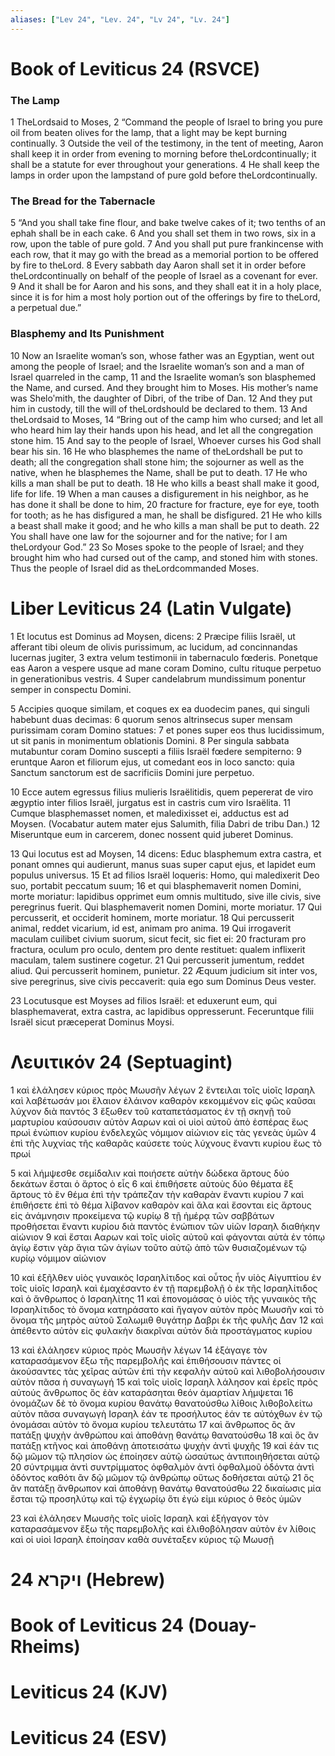 ```yaml
---
aliases: ["Lev 24", "Lev. 24", "Lv 24", "Lv. 24"]
---
```



# Book of Leviticus 24 (RSVCE)

### The Lamp
1 TheLordsaid to Moses,
2 “Command the people of Israel to bring you pure oil from beaten olives for the lamp, that a light may be kept burning continually.
3 Outside the veil of the testimony, in the tent of meeting, Aaron shall keep it in order from evening to morning before theLordcontinually; it shall be a statute for ever throughout your generations.
4 He shall keep the lamps in order upon the lampstand of pure gold before theLordcontinually.
### The Bread for the Tabernacle
5 “And you shall take fine flour, and bake twelve cakes of it; two tenths of an ephah shall be in each cake.
6 And you shall set them in two rows, six in a row, upon the table of pure gold.
7 And you shall put pure frankincense with each row, that it may go with the bread as a memorial portion to be offered by fire to theLord.
8 Every sabbath day Aaron shall set it in order before theLordcontinually on behalf of the people of Israel as a covenant for ever.
9 And it shall be for Aaron and his sons, and they shall eat it in a holy place, since it is for him a most holy portion out of the offerings by fire to theLord, a perpetual due.”
### Blasphemy and Its Punishment
10 Now an Israelite woman’s son, whose father was an Egyptian, went out among the people of Israel; and the Israelite woman’s son and a man of Israel quarreled in the camp,
11 and the Israelite woman’s son blasphemed the Name, and cursed. And they brought him to Moses. His mother’s name was Sheloʹmith, the daughter of Dibri, of the tribe of Dan.
12 And they put him in custody, till the will of theLordshould be declared to them.
13 And theLordsaid to Moses,
14 “Bring out of the camp him who cursed; and let all who heard him lay their hands upon his head, and let all the congregation stone him.
15 And say to the people of Israel, Whoever curses his God shall bear his sin.
16 He who blasphemes the name of theLordshall be put to death; all the congregation shall stone him; the sojourner as well as the native, when he blasphemes the Name, shall be put to death.
17 He who kills a man shall be put to death.
18 He who kills a beast shall make it good, life for life.
19 When a man causes a disfigurement in his neighbor, as he has done it shall be done to him,
20 fracture for fracture, eye for eye, tooth for tooth; as he has disfigured a man, he shall be disfigured.
21 He who kills a beast shall make it good; and he who kills a man shall be put to death.
22 You shall have one law for the sojourner and for the native; for I am theLordyour God.”
23 So Moses spoke to the people of Israel; and they brought him who had cursed out of the camp, and stoned him with stones. Thus the people of Israel did as theLordcommanded Moses.


# Liber Leviticus 24 (Latin Vulgate)

1 Et locutus est Dominus ad Moysen, dicens:
2 Præcipe filiis Israël, ut afferant tibi oleum de olivis purissimum, ac lucidum, ad concinnandas lucernas jugiter,
3 extra velum testimonii in tabernaculo fœderis. Ponetque eas Aaron a vespere usque ad mane coram Domino, cultu rituque perpetuo in generationibus vestris.
4 Super candelabrum mundissimum ponentur semper in conspectu Domini.

5 Accipies quoque similam, et coques ex ea duodecim panes, qui singuli habebunt duas decimas:
6 quorum senos altrinsecus super mensam purissimam coram Domino statues:
7 et pones super eos thus lucidissimum, ut sit panis in monimentum oblationis Domini.
8 Per singula sabbata mutabuntur coram Domino suscepti a filiis Israël fœdere sempiterno:
9 eruntque Aaron et filiorum ejus, ut comedant eos in loco sancto: quia Sanctum sanctorum est de sacrificiis Domini jure perpetuo.

10 Ecce autem egressus filius mulieris Israëlitidis, quem pepererat de viro ægyptio inter filios Israël, jurgatus est in castris cum viro Israëlita.
11 Cumque blasphemasset nomen, et maledixisset ei, adductus est ad Moysen. (Vocabatur autem mater ejus Salumith, filia Dabri de tribu Dan.)
12 Miseruntque eum in carcerem, donec nossent quid juberet Dominus.

13 Qui locutus est ad Moysen,
14 dicens: Educ blasphemum extra castra, et ponant omnes qui audierunt, manus suas super caput ejus, et lapidet eum populus universus.
15 Et ad filios Israël loqueris: Homo, qui maledixerit Deo suo, portabit peccatum suum;
16 et qui blasphemaverit nomen Domini, morte moriatur: lapidibus opprimet eum omnis multitudo, sive ille civis, sive peregrinus fuerit. Qui blasphemaverit nomen Domini, morte moriatur.
17 Qui percusserit, et occiderit hominem, morte moriatur.
18 Qui percusserit animal, reddet vicarium, id est, animam pro anima.
19 Qui irrogaverit maculam cuilibet civium suorum, sicut fecit, sic fiet ei:
20 fracturam pro fractura, oculum pro oculo, dentem pro dente restituet: qualem inflixerit maculam, talem sustinere cogetur.
21 Qui percusserit jumentum, reddet aliud. Qui percusserit hominem, punietur.
22 Æquum judicium sit inter vos, sive peregrinus, sive civis peccaverit: quia ego sum Dominus Deus vester.

23 Locutusque est Moyses ad filios Israël: et eduxerunt eum, qui blasphemaverat, extra castra, ac lapidibus oppresserunt. Feceruntque filii Israël sicut præceperat Dominus Moysi.


# Λευιτικόν 24 (Septuagint)

1 καὶ ἐλάλησεν κύριος πρὸς Μωυσῆν λέγων
2 ἔντειλαι τοῖς υἱοῖς Ισραηλ καὶ λαβέτωσάν μοι ἔλαιον ἐλάινον καθαρὸν κεκομμένον εἰς φῶς καῦσαι λύχνον διὰ παντός
3 ἔξωθεν τοῦ καταπετάσματος ἐν τῇ σκηνῇ τοῦ μαρτυρίου καύσουσιν αὐτὸν Ααρων καὶ οἱ υἱοὶ αὐτοῦ ἀπὸ ἑσπέρας ἕως πρωὶ ἐνώπιον κυρίου ἐνδελεχῶς νόμιμον αἰώνιον εἰς τὰς γενεὰς ὑμῶν
4 ἐπὶ τῆς λυχνίας τῆς καθαρᾶς καύσετε τοὺς λύχνους ἔναντι κυρίου ἕως τὸ πρωί

5 καὶ λήμψεσθε σεμίδαλιν καὶ ποιήσετε αὐτὴν δώδεκα ἄρτους δύο δεκάτων ἔσται ὁ ἄρτος ὁ εἷς
6 καὶ ἐπιθήσετε αὐτοὺς δύο θέματα ἓξ ἄρτους τὸ ἓν θέμα ἐπὶ τὴν τράπεζαν τὴν καθαρὰν ἔναντι κυρίου
7 καὶ ἐπιθήσετε ἐπὶ τὸ θέμα λίβανον καθαρὸν καὶ ἅλα καὶ ἔσονται εἰς ἄρτους εἰς ἀνάμνησιν προκείμενα τῷ κυρίῳ
8 τῇ ἡμέρᾳ τῶν σαββάτων προθήσεται ἔναντι κυρίου διὰ παντὸς ἐνώπιον τῶν υἱῶν Ισραηλ διαθήκην αἰώνιον
9 καὶ ἔσται Ααρων καὶ τοῖς υἱοῖς αὐτοῦ καὶ φάγονται αὐτὰ ἐν τόπῳ ἁγίῳ ἔστιν γὰρ ἅγια τῶν ἁγίων τοῦτο αὐτῷ ἀπὸ τῶν θυσιαζομένων τῷ κυρίῳ νόμιμον αἰώνιον

10 καὶ ἐξῆλθεν υἱὸς γυναικὸς Ισραηλίτιδος καὶ οὗτος ἦν υἱὸς Αἰγυπτίου ἐν τοῖς υἱοῖς Ισραηλ καὶ ἐμαχέσαντο ἐν τῇ παρεμβολῇ ὁ ἐκ τῆς Ισραηλίτιδος καὶ ὁ ἄνθρωπος ὁ Ισραηλίτης
11 καὶ ἐπονομάσας ὁ υἱὸς τῆς γυναικὸς τῆς Ισραηλίτιδος τὸ ὄνομα κατηράσατο καὶ ἤγαγον αὐτὸν πρὸς Μωυσῆν καὶ τὸ ὄνομα τῆς μητρὸς αὐτοῦ Σαλωμιθ θυγάτηρ Δαβρι ἐκ τῆς φυλῆς Δαν
12 καὶ ἀπέθεντο αὐτὸν εἰς φυλακὴν διακρῖναι αὐτὸν διὰ προστάγματος κυρίου

13 καὶ ἐλάλησεν κύριος πρὸς Μωυσῆν λέγων
14 ἐξάγαγε τὸν καταρασάμενον ἔξω τῆς παρεμβολῆς καὶ ἐπιθήσουσιν πάντες οἱ ἀκούσαντες τὰς χεῖρας αὐτῶν ἐπὶ τὴν κεφαλὴν αὐτοῦ καὶ λιθοβολήσουσιν αὐτὸν πᾶσα ἡ συναγωγή
15 καὶ τοῖς υἱοῖς Ισραηλ λάλησον καὶ ἐρεῖς πρὸς αὐτούς ἄνθρωπος ὃς ἐὰν καταράσηται θεόν ἁμαρτίαν λήμψεται
16 ὀνομάζων δὲ τὸ ὄνομα κυρίου θανάτῳ θανατούσθω λίθοις λιθοβολείτω αὐτὸν πᾶσα συναγωγὴ Ισραηλ ἐάν τε προσήλυτος ἐάν τε αὐτόχθων ἐν τῷ ὀνομάσαι αὐτὸν τὸ ὄνομα κυρίου τελευτάτω
17 καὶ ἄνθρωπος ὃς ἂν πατάξῃ ψυχὴν ἀνθρώπου καὶ ἀποθάνῃ θανάτῳ θανατούσθω
18 καὶ ὃς ἂν πατάξῃ κτῆνος καὶ ἀποθάνῃ ἀποτεισάτω ψυχὴν ἀντὶ ψυχῆς
19 καὶ ἐάν τις δῷ μῶμον τῷ πλησίον ὡς ἐποίησεν αὐτῷ ὡσαύτως ἀντιποιηθήσεται αὐτῷ
20 σύντριμμα ἀντὶ συντρίμματος ὀφθαλμὸν ἀντὶ ὀφθαλμοῦ ὀδόντα ἀντὶ ὀδόντος καθότι ἂν δῷ μῶμον τῷ ἀνθρώπῳ οὕτως δοθήσεται αὐτῷ
21 ὃς ἂν πατάξῃ ἄνθρωπον καὶ ἀποθάνῃ θανάτῳ θανατούσθω
22 δικαίωσις μία ἔσται τῷ προσηλύτῳ καὶ τῷ ἐγχωρίῳ ὅτι ἐγώ εἰμι κύριος ὁ θεὸς ὑμῶν

23 καὶ ἐλάλησεν Μωυσῆς τοῖς υἱοῖς Ισραηλ καὶ ἐξήγαγον τὸν καταρασάμενον ἔξω τῆς παρεμβολῆς καὶ ἐλιθοβόλησαν αὐτὸν ἐν λίθοις καὶ οἱ υἱοὶ Ισραηλ ἐποίησαν καθὰ συνέταξεν κύριος τῷ Μωυσῇ


# 24 ויקרא (Hebrew)


# Book of Leviticus 24 (Douay-Rheims)


# Leviticus 24 (KJV)


# Leviticus 24 (ESV)

